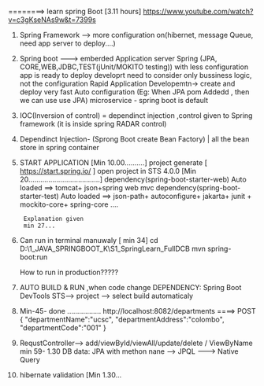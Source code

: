 ========> learn spring Boot  [3.11 hours]
https://www.youtube.com/watch?v=c3gKseNAs9w&t=7399s

1) Spring Framework --> more configuration on(hibernet, message Queue, need app server to deploy....)
2) Spring boot   ---> 	emberded Application server 
						Spring (JPA, CORE,WEB,JDBC,TEST(jUnit/MOKITO testing)) 
						with less configuration app is ready to deploy
						developrt need to consider only bussiness logic, not the configuration
						Rapid Application Developemtn-> create and deploy very fast
						Auto configuration (Eg: When JPA pom Addedd , then we can use use JPA)
						microservice - spring boot is default 
						
					  
3) IOC(Inversion of control) = dependinct injection ,control given to Spring framework	(it is inside spring RADAR control)	

4) Dependinct Injection- (Sprong Boot create Bean Factory) | all the bean store in spring container			  
					  

5) START APPLICATION [Min 10.00..........]
		project generate [ https://start.spring.io/ ]
		open project in STS 4.0.0  [Min 20....................................]
		dependency(spring-boot-starter-web) Auto loaded ==> tomcat+ json+spring web mvc
		dependency(spring-boot-starter-test) Auto loaded ==> json-path+ autoconfigure+ jakarta+ junit + mockito-core+ spring-core ....
		
		Explanation given 
		min 27...

6) Can run in terminal manuwaly [ min 34]
	cd D:\1_JAVA_SPRINGBOOT_K\S1_SpringLearn_FullDCB
	mvn spring-boot:run
	
   How to run in production?????
   
7) AUTO BUILD & RUN ,when code change
	DEPENDENCY: Spring Boot DevTools
	STS--> project --> select build automaticaly
	
	
8) Min-45- done .................
	http://localhost:8082/departments   ====> POST
		{
			"departmentName":"ucsc",
			"departmentAddress":"colombo",
			"departmentCode":"001"
		}
		
9) RequstController--> add/viewById/viewAll/update/delete / ViewByName min 59- 1.30
   DB data: JPA with methon nane --> JPQL ---> Native Query

10) hibernate validation [Min 1.30...
	


	




		
		
		
